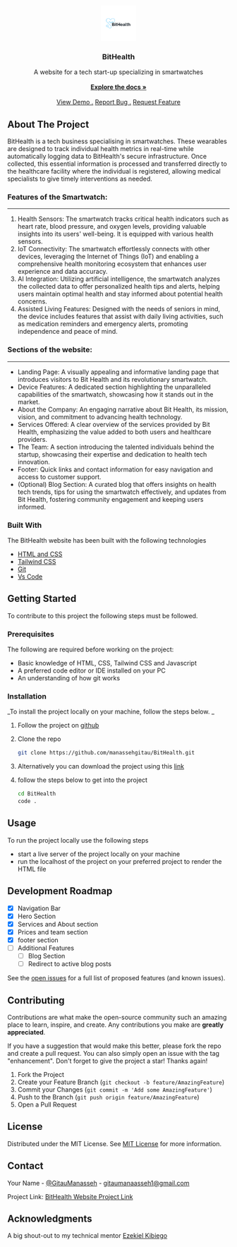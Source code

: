 
<br/>
<div align="center">
<a href="https://github.com/manassehgitau/BitHealth">
<img src="./assets/imgs/bitHealth.png" alt="Logo" width="80" height="80">
</a>
<h3 align="center">BitHealth</h3>
<p align="center">
A website for a tech start-up specializing in smartwatches
<br/>
<br/>
<a href="https://github.com/manassehgitau/BitHealth/blob/main/README.md"><strong>Explore the docs »</strong></a>
<br/>
<br/>
<a href="https://manassehgitau.github.io/BitHealth/">View Demo .</a>  
<a href="https://github.com/manassehgitau/BitHealth/issues">Report Bug .</a>
<a href="https://github.com/manassehgitau/BitHealth/issues">Request Feature</a>
</p>
</div>

 ## About The Project 

 <!-- > An Image of the screenshot is added -->

<!-- ![Product Screenshot](./assets/imgs/hero.png) -->

BitHealth is a tech business specialising in smartwatches. These wearables are designed to track individual health metrics in real-time while automatically logging data to BitHealth's secure infrastructure. Once collected, this essential information is processed and transferred directly to the healthcare facility where the individual is registered, allowing medical specialists to give timely interventions as needed.

### Features of the Smartwatch:
---

1. Health Sensors: The smartwatch tracks critical health indicators such as heart rate, blood pressure, and oxygen levels, providing valuable insights into its users' well-being. It is equipped with various health sensors.
2. IoT Connectivity: The smartwatch effortlessly connects with other devices, leveraging the Internet of Things (IoT) and enabling a comprehensive health monitoring ecosystem that enhances user experience and data accuracy.
3. AI Integration: Utilizing artificial intelligence, the smartwatch analyzes the collected data to offer personalized health tips and alerts, helping users maintain optimal health and stay informed about potential health concerns.
4. Assisted Living Features: Designed with the needs of seniors in mind, the device includes features that assist with daily living activities, such as medication reminders and emergency alerts, promoting independence and peace of mind.


### Sections of the website:
---

- Landing Page: A visually appealing and informative landing page that introduces visitors to Bit Health and its revolutionary smartwatch.
- Device Features: A dedicated section highlighting the unparalleled capabilities of the smartwatch, showcasing how it stands out in the market.
- About the Company: An engaging narrative about Bit Health, its mission, vision, and commitment to advancing health technology.
- Services Offered: A clear overview of the services provided by Bit Health, emphasizing the value added to both users and healthcare providers.
- The Team: A section introducing the talented individuals behind the startup, showcasing their expertise and dedication to health tech innovation.
- Footer: Quick links and contact information for easy navigation and access to customer support.
- (Optional) Blog Section: A curated blog that offers insights on health tech trends, tips for using the smartwatch effectively, and updates from Bit Health, fostering community engagement and keeping users informed.



 ### Built With
The BitHealth website has been built with the following technologies
- [HTML and CSS]()
- [Tailwind CSS]()
- [Git]()
- [Vs Code]()

 ## Getting Started
To contribute to this project the following steps must be followed.
 ### Prerequisites

The following are required before working on the project:
  - Basic knowledge of HTML, CSS, Tailwind CSS and Javascript
  - A preferred code editor or IDE installed on your PC
  - An understanding of how  git works

 ### Installation

_To install the project locally on your machine,  follow the steps below. _

1. Follow the project on [github](https://github.com/manassehgitau/BitHealth)
2. Clone the repo
   ```sh
   git clone https://github.com/manassehgitau/BitHealth.git
   ```
3. Alternatively you can download the project using this [link](https://github.com/manassehgitau/BitHealth)
   
4. follow the steps below to get into the project
   ```bash
   cd BitHealth
   code .
   ```
 ## Usage

To run the project locally use the following steps
- start a live server of the project locally on your machine
- run the localhost of the project on your preferred project to render the HTML file

 ##  Development Roadmap

- [x] Navigation  Bar
- [x] Hero Section
- [x] Services and  About section
- [x] Prices and team section
- [x] footer section
- [ ] Additional Features
  - [ ] Blog Section
  - [ ] Redirect to active blog posts

See the [open issues](https://github.com/manassehgitau/BitHealth/issues) for a full list of proposed features (and known issues).

 ## Contributing

Contributions are what make the open-source community such an amazing place to learn, inspire, and create. Any contributions you make are **greatly appreciated**.

If you have a suggestion that would make this better, please fork the repo and create a pull request. You can also simply open an issue with the tag "enhancement".
Don't forget to give the project a star! Thanks again!

1. Fork the Project
2. Create your Feature Branch (`git checkout -b feature/AmazingFeature`)
3. Commit your Changes (`git commit -m 'Add some AmazingFeature'`)
4. Push to the Branch (`git push origin feature/AmazingFeature`)
5. Open a Pull Request

 ## License

Distributed under the MIT License. See [MIT License](https://opensource.org/licenses/MIT) for more information.
 ## Contact

Your Name - [@GitauManasseh](https://twitter.com/GitauManasseh) - gitaumanaasseh1@gmail.com

Project Link: [BitHealth Website Project Link](https://github.com/manassehgitau/BitHealth)
 ## Acknowledgments

A big shout-out to my technical mentor 
[Ezekiel Kibiego](https://github.com/ezekielkibiego)


